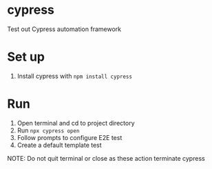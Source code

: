 # cypress
Test out Cypress automation framework

<h1> Set up </h1>

1. Install cypress with `npm install cypress`

<h1>Run</h1>

1. Open terminal and cd to project directory
2. Run `npx cypress open`
3. Follow prompts to configure E2E test
4. Create a default template test

NOTE: Do not quit terminal or close as these action terminate cypress